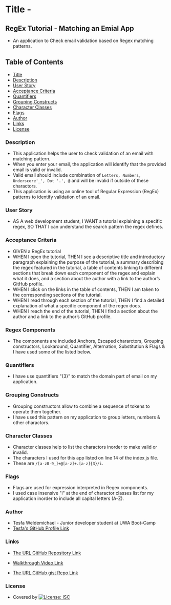 # Title -

## RegEx Tutorial - Matching an Emial App

- An application to Check email validation based on Regex matching patterns.

## Table of Contents

- [Title](#title)
- [Description](#description)
- [User Story](#user-story)
- [Acceptance Criteria](#acceptance-criteria)
- [Quantifiers](#quantifiers)
- [Grouping Constructs](#grouping-constructs)
- [Character Classes](#character-classes)
- [Flags](#flags)
- [Author](#author)
- [Links](#links)
- [License](#license)

### Description

- This application helps the user to check validation of an email with matching pattern.
- When you enter your email, the application will identify that the provided email is valid or invalid.
- Valid email should include combination of `Letters, Numbers, Underscore'_', Dot '.', @` and will be invalid if outside of these charactors.
- This application is using an online tool of Regular Expression (RegEx) patterns to identify validation of an email.

### User Story

- AS A web development student,
  I WANT a tutorial explaining a specific regex,
  SO THAT I can understand the search pattern the regex defines.

### Acceptance Criteria

- GIVEN a RegEx tutorial
- WHEN I open the tutorial,
  THEN I see a descriptive title and introductory paragraph explaining the purpose of the tutorial, a summary describing the regex featured in the tutorial, a table of contents linking to different sections that break down each component of the regex and explain what it does, and a section about the author with a link to the author’s GitHub profile.
- WHEN I click on the links in the table of contents,
  THEN I am taken to the corresponding sections of the tutorial.
- WHEN I read through each section of the tutorial,
  THEN I find a detailed explanation of what a specific component of the regex does.
- WHEN I reach the end of the tutorial,
  THEN I find a section about the author and a link to the author’s GitHub profile.

### Regex Components

- The components are included Anchors, Escaped chararctors, Grouping constructors, Lookaround, Quantifier, Alternation, Substitution & Flags & I have used some of the listed below.

### Quantifiers

- I have use quantifiers "{3}" to match the domain part of email on my application.

### Grouping Constructs

- Grouping constructors allow to combine a sequence of tokens to operate them together.
- I have used this pattern on my application to group letters, numbers & other charactors.

### Character Classes

- Character classes help to list the charactors inorder to make valid or invalid.
- The characters I used for this app listed on line 14 of the index.js file.
- These are `/[a-z0-9_]+@[a-z]+.[a-z]{3}/i`.

### Flags

- Flags are used for expression interpreted in Regex components.
- I used case insensive "i" at the end of charactor classes list for my application inorder to include all capital letters (A-Z).

### Author

- Tesfa Weldemichael - Junior developer student at UWA Boot-Camp
- [Tesfa's GitHub Profile Link](https://github.com/Tesfa8186/Tesfa-PortfolioWebpage)

### Links

- [The URL GitHub Repository Link](https://github.com/Tesfa8186/CS-Challenege-Regex-Email-Matching-Tutor)

- [Walkthrough Video Link](https://drive.google.com/file/d/1C3GVp2DMlWrEJiljJ6CxB7lH3G33h6m_/view)

- [The URL GitHub gist Repo Link](https://gist.github.com/Tesfa8186/199e852511265970bcf73b801b138383)

### License

- Covered by [![License: ISC](https://img.shields.io/badge/License-ISC-blue.svg)](https://opensource.org/licenses/ISC)
